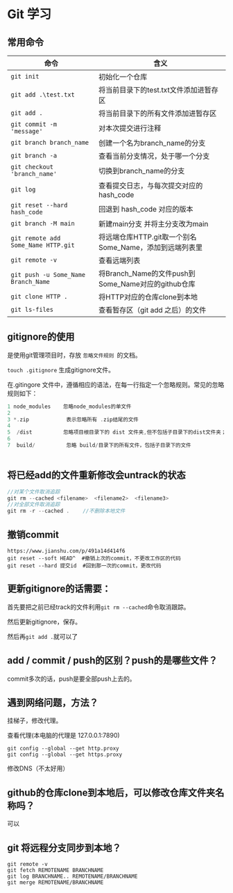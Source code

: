 # Git 学习

## 常用命令



| 命令                         | 含义                                    |
| ---------------------------- | --------------------------------------- |
| `git init` | 初始化一个仓库 |
| `git add .\test.txt`         | 将当前目录下的test.txt文件添加进暂存区  |
| `git add .`                  | 将当前目录下的所有文件添加进暂存区      |
| `git commit -m 'message'`    | 对本次提交进行注释                      |
| `git branch branch_name`     | 创建一个名为branch_name的分支           |
| `git branch -a`              | 查看当前分支情况，处于哪一个分支        |
| `git checkout 'branch_name'` | 切换到branch_name的分支                 |
| `git log`                    | 查看提交日志，与每次提交对应的hash_code |
| `git reset --hard hash_code` | 回退到 hash_code 对应的版本             |
| `git branch -M main`         | 新建main分支 并将主分支改为main            |
| `git remote add Some_Name HTTP.git` | 将远端仓库HTTP.git取一个别名Some_Name，添加到远端列表里 |
| `git remote -v` | 查看远端列表 |
| `git push -u Some_Name Branch_Name` | 将Branch_Name的文件push到Some_Name对应的github仓库 |
| `git clone HTTP .`           | 将HTTP对应的仓库clone到本地        |
| `git ls-files`      | 查看暂存区（git add 之后）的文件 |


## gitignore的使用
是使用git管理项目时，存放 `忽略文件规则 `的文档。

`touch .gitignore`  生成gitignore文件。

在.gitingore 文件中，遵循相应的语法，在每一行指定一个忽略规则。常见的忽略规则如下：
```c++
1 node_modules    忽略node_modules的单文件 
2 
3 *.zip            表示忽略所有 .zip结尾的文件
4 
5  /dist          忽略项目根目录下的 dist 文件夹,但不包括子目录下的dist文件夹；注意前面不要加 ./dist, 否则识别不了
6 
7  build/          忽略 build/目录下的所有文件，包括子目录下的文件
    
```



## 将已经add的文件重新修改会untrack的状态

```c++
//对某个文件取消追踪
git rm --cached <filename>  <filename2>  <filename3>
//对全部文件取消追踪
git rm -r --cached . 　　//不删除本地文件
```

## 撤销commit

```
https://www.jianshu.com/p/491a14d414f6
git reset --soft HEAD^  #撤销上次的commit，不更改工作区的代码
git reset --hard 提交id  #回到那一次的commit，更改代码
```

## 更新gitignore的话需要：

首先要把之前已经track的文件利用`git rm --cached`命令取消跟踪。

然后更新gitignore，保存。

然后再`git add .`就可以了

## add / commit / push的区别？push的是哪些文件？

commit多次的话，push是要全部push上去的。



## 遇到网络问题，方法？

挂梯子，修改代理。

查看代理(本电脑的代理是  127.0.0.1:7890)

```
git config --global --get http.proxy
git config --global --get https.proxy
```

修改DNS（不太好用）

## github的仓库clone到本地后，可以修改仓库文件夹名称吗？

可以

## git 将远程分支同步到本地？

```
git remote -v
git fetch REMOTENAME BRANCHNAME
git log BRANCHNAME.. REMOTENAME/BRANCHNAME
git merge REMOTENAME/BRANCHNAME
```
